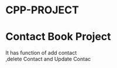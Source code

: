 # CPP-PROJECT
<h1>Contact Book Project</h1>

<p>It has function of add contact <br>,delete Contact and  Update Contac</p>